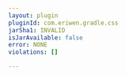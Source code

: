 ```yaml
---
layout: plugin
pluginId: com.eriwen.gradle.css
jarSha1: INVALID
isJarAvailable: false
error: NONE
violations: []

---
```

